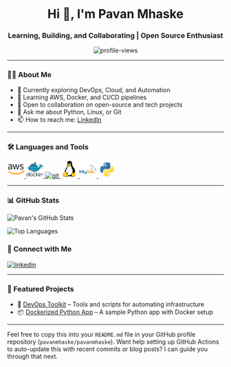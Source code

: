 <h1 align="center">Hi 👋, I'm Pavan Mhaske</h1>
<h3 align="center">Learning, Building, and Collaborating | Open Source Enthusiast</h3>

<p align="center">
  <img src="https://komarev.com/ghpvc/?username=pavanmhaske&label=Profile%20views&color=0e75b6&style=flat" alt="profile-views" />
</p>

---

### 🧑‍💻 About Me
- 🔭 Currently exploring DevOps, Cloud, and Automation
- 🌱 Learning AWS, Docker, and CI/CD pipelines
- 🤝 Open to collaboration on open-source and tech projects
- 💬 Ask me about Python, Linux, or Git
- 📫 How to reach me: [LinkedIn](https://www.linkedin.com/in/pavan-mhaske-8a6735325)

---

### 🛠️ Languages and Tools

<p align="left">
  <a href="https://aws.amazon.com" target="_blank" rel="noreferrer">
    <img src="https://raw.githubusercontent.com/devicons/devicon/master/icons/amazonwebservices/amazonwebservices-original-wordmark.svg" alt="aws" width="40" height="40"/>
  </a>
  <a href="https://www.docker.com/" target="_blank" rel="noreferrer">
    <img src="https://raw.githubusercontent.com/devicons/devicon/master/icons/docker/docker-original-wordmark.svg" alt="docker" width="40" height="40"/>
  </a>
  <a href="https://git-scm.com/" target="_blank" rel="noreferrer">
    <img src="https://www.vectorlogo.zone/logos/git-scm/git-scm-icon.svg" alt="git" width="40" height="40"/>
  </a>
  <a href="https://www.linux.org/" target="_blank" rel="noreferrer">
    <img src="https://raw.githubusercontent.com/devicons/devicon/master/icons/linux/linux-original.svg" alt="linux" width="40" height="40"/>
  </a>
  <a href="https://www.mysql.com/" target="_blank" rel="noreferrer">
    <img src="https://raw.githubusercontent.com/devicons/devicon/master/icons/mysql/mysql-original-wordmark.svg" alt="mysql" width="40" height="40"/>
  </a>
  <a href="https://www.python.org" target="_blank" rel="noreferrer">
    <img src="https://raw.githubusercontent.com/devicons/devicon/master/icons/python/python-original.svg" alt="python" width="40" height="40"/>
  </a>
</p>

---

### 📊 GitHub Stats

![Pavan's GitHub Stats](https://github-readme-stats.vercel.app/api?username=pavanmhaske&show_icons=true&theme=radical)

![Top Languages](https://github-readme-stats.vercel.app/api/top-langs/?username=pavanmhaske&layout=compact&theme=radical)


### 🔗 Connect with Me

<p align="left">
  <a href="https://www.linkedin.com/in/pavan-mhaske-8a6735325" target="blank">
    <img align="center" src="https://raw.githubusercontent.com/rahuldkjain/github-profile-readme-generator/master/src/images/icons/Social/linked-in-alt.svg" alt="linkedin" height="30" width="40" />
  </a>
</p>

---

### 🌟 Featured Projects
- 🔧 [DevOps Toolkit](https://github.com/pavanmhaske/devops-toolkit) – Tools and scripts for automating infrastructure
- 📦 [Dockerized Python App](https://github.com/pavanmhaske/docker-python-app) – A sample Python app with Docker setup

---

Feel free to copy this into your `README.md` file in your GitHub profile repository (`pavanmhaske/pavanmhaske`). Want help setting up GitHub Actions to auto-update this with recent commits or blog posts? I can guide you through that next.
